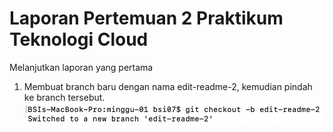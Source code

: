 # Laporan Pertemuan 2 Praktikum Teknologi Cloud

Melanjutkan laporan yang pertama
1. Membuat branch baru dengan nama edit-readme-2, kemudian pindah ke branch tersebut.
![](../minggu-01/img/22.png)
